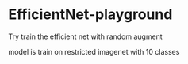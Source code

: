 # EfficientNet-playground
Try train the efficient net with random augment

model is train on restricted imagenet with 10 classes